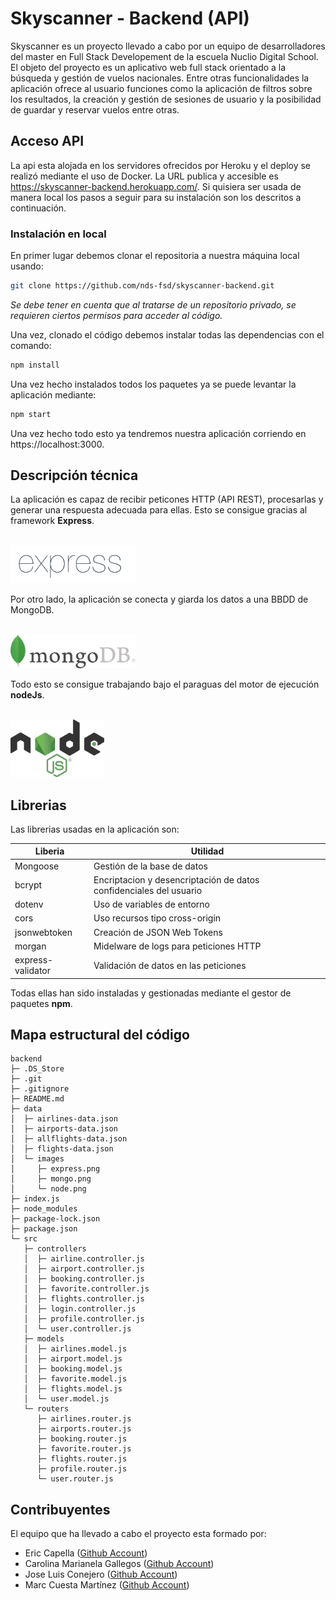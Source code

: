 # Skyscanner - Backend (API)

Skyscanner es un proyecto llevado a cabo por un equipo de desarrolladores del master en Full Stack Developement de la escuela Nuclio Digital School. El objeto del proyecto es un aplicativo web full stack orientado a la búsqueda y gestión de vuelos nacionales. Entre otras funcionalidades la aplicación ofrece al usuario funciones como la aplicación de filtros sobre los resultados, la creación y gestión de sesiones de usuario y la posibilidad de guardar y reservar vuelos entre otras.

## Acceso API

La api esta alojada en los servidores ofrecidos por Heroku y el deploy se realizó mediante el uso de Docker. La URL publica y accesible es https://skyscanner-backend.herokuapp.com/. Si quisiera ser usada de manera local los pasos a seguir para su instalación son los descritos a continuación.
### Instalación en local
En primer lugar debemos clonar el repositoria a nuestra máquina local usando:
```bash
git clone https://github.com/nds-fsd/skyscanner-backend.git
```
*Se debe tener en cuenta que al tratarse de un repositorio privado, se requieren ciertos permisos para acceder al código.*

Una vez, clonado el código debemos instalar todas las dependencias con el comando:
```bash
npm install
```
Una vez hecho instalados todos los paquetes ya se puede levantar la aplicación mediante: 
```bash
npm start
```
Una vez hecho todo esto ya tendremos nuestra aplicación corriendo en https://localhost:3000.
## Descripción técnica
La aplicación es capaz de recibir peticones HTTP (API REST), procesarlas y generar una respuesta adecuada para ellas. Esto se consigue gracias al framework **Express**.

</br>

<img src="./data/images/express.png" alt="drawing" width="200"/>

</br>

Por otro lado, la aplicación se conecta y giarda los datos a una BBDD de MongoDB.

</br>

<img src="./data/images/mongo.png" alt="drawing" width="200"/>

</br>

Todo esto se consigue trabajando bajo el paraguas del motor de ejecución **nodeJs**.

</br>

<img src="./data/images/node.png" alt="drawing" width="150"/>

</br>

## Librerias
Las librerias usadas en la aplicación son:

| Liberia | Utilidad |
| ----------- | ----------- |
| Mongoose | Gestión de la base de datos |
| bcrypt | Encriptacion y desencriptación de datos confidenciales del usuario|
| dotenv | Uso de variables de entorno |
| cors | Uso recursos tipo cross-origin |
| jsonwebtoken | Creación de JSON Web Tokens |
| morgan | Midelware de logs para peticiones HTTP |
| express-validator | Validación de datos en las peticiones |

Todas ellas han sido instaladas y gestionadas mediante el gestor de paquetes **npm**.
## Mapa estructural del código

```
backend
├─ .DS_Store
├─ .git
├─ .gitignore
├─ README.md
├─ data
│  ├─ airlines-data.json
│  ├─ airports-data.json
│  ├─ allflights-data.json
│  ├─ flights-data.json
│  └─ images
│     ├─ express.png
│     ├─ mongo.png
│     └─ node.png
├─ index.js
├─ node_modules
├─ package-lock.json
├─ package.json
└─ src
   ├─ controllers
   │  ├─ airline.controller.js
   │  ├─ airport.controller.js
   │  ├─ booking.controller.js
   │  ├─ favorite.controller.js
   │  ├─ flights.controller.js
   │  ├─ login.controller.js
   │  ├─ profile.controller.js
   │  └─ user.controller.js
   ├─ models
   │  ├─ airlines.model.js
   │  ├─ airport.model.js
   │  ├─ booking.model.js
   │  ├─ favorite.model.js
   │  ├─ flights.model.js
   │  └─ user.model.js
   └─ routers
      ├─ airlines.router.js
      ├─ airports.router.js
      ├─ booking.router.js
      ├─ favorite.router.js
      ├─ flights.router.js
      ├─ profile.router.js
      └─ user.router.js

```
## Contribuyentes
El equipo que ha llevado a cabo el proyecto esta formado por:
- Eric Capella ([Github Account](https://github.com/ericcapella))
- Carolina Marianela Gallegos ([Github Account](https://github.com/CarolinaMarianela))
- Jose Luis Conejero ([Github Account](https://github.com/jlcrayo))
- Marc Cuesta Martínez ([Github Account](https://github.com/marccuesta99))
